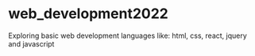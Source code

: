 # web_development2022

Exploring basic web development languages like: html, css, react, jquery and javascript
